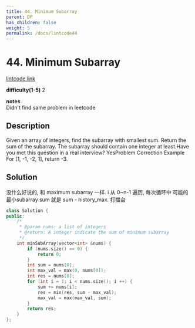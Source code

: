 ```yaml
---
title: 44. Minimum Subarray
parent: DP
has_children: false
weight: 5
permalink: /docs/lintcode44
---
```

# 44. Minimum Subarray
[lintcode link](https://www.lintcode.com/problem/minimum-subarray/description)

**difficulty(1-5)** 
2

**notes**   
Didn't find same problem in leetcode 

## Description
Given an array of integers, find the subarray with smallest sum.
Return the sum of the subarray.
The subarray should contain one integer at least.Have you met this question in a real interview?  YesProblem Correction
Example
For [1, -1, -2, 1], return -3.

## Solution
没什么好说的, 和 maximum subarray 一样.
i 从 0~n-1 遍历, 每次循环中 可能的最小subarray sum 就是 sum - history_max. 打擂台

```c++
class Solution {
public:
    /*
     * @param nums: a list of integers
     * @return: A integer indicate the sum of minimum subarray
     */
    int minSubArray(vector<int> &nums) {
        if (nums.size() == 0) {
            return 0;
        }
        int sum = nums[0];
        int max_val = max(0, nums[0]);
        int res = nums[0];
        for (int i = 1; i < nums.size(); i ++) {
            sum += nums[i];
            res = min(res, sum - max_val);
            max_val = max(max_val, sum);
        }
        return res;
    }
};
```